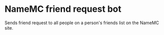 # NameMC friend request bot
Sends friend request to all people on a person's friends list on the NameMC site.

